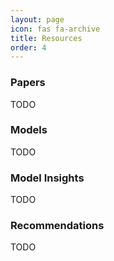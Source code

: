 ```yaml
---
layout: page
icon: fas fa-archive
title: Resources
order: 4
---
```

<h3><b> Papers </b></h3>
TODO

<h3><b> Models </b></h3>
TODO

<h3><b> Model Insights </b></h3>
TODO

<h3><b> Recommendations </b></h3>
TODO